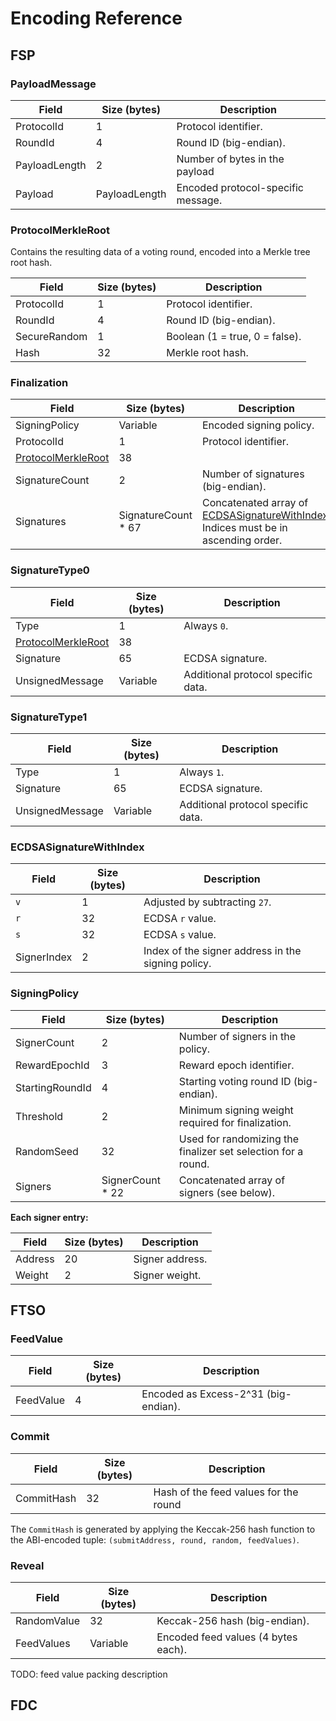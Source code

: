 # Encoding Reference

## FSP

### PayloadMessage

| **Field**     | **Size (bytes)** | **Description**                    |
| ------------- | ---------------- | ---------------------------------- |
| ProtocolId    | 1                | Protocol identifier.               |
| RoundId       | 4                | Round ID (big-endian).             |
| PayloadLength | 2                | Number of bytes in the payload     |
| Payload       | PayloadLength    | Encoded protocol-specific message. |

### ProtocolMerkleRoot
Contains the resulting data of a voting round, encoded into a Merkle tree root hash.

| **Field**    | **Size (bytes)** | **Description**                |
| ------------ | ---------------- | ------------------------------ |
| ProtocolId   | 1                | Protocol identifier.           |
| RoundId      | 4                | Round ID (big-endian).         |
| SecureRandom | 1                | Boolean (1 = true, 0 = false). |
| Hash         | 32               | Merkle root hash.              |


### Finalization

| **Field**                                 | **Size (bytes)**    | **Description**                                                                                                |
| ----------------------------------------- | ------------------- | -------------------------------------------------------------------------------------------------------------- |
| SigningPolicy                             | Variable            | Encoded signing policy.                                                                                        |
| ProtocolId                                | 1                   | Protocol identifier.                                                                                           |
| [ProtocolMerkleRoot](#protocolmerkleroot) | 38                  |                                                                                                                |
| SignatureCount                            | 2                   | Number of signatures (big-endian).                                                                             |
| Signatures                                | SignatureCount * 67 | Concatenated array of [ECDSASignatureWithIndex](#ecdsasignaturewithindex). Indices must be in ascending order. |

### SignatureType0

| **Field**                                 | **Size (bytes)** | **Description**                    |
| ----------------------------------------- | ---------------- | ---------------------------------- |
| Type                                      | 1                | Always `0`.                        |
| [ProtocolMerkleRoot](#protocolmerkleroot) | 38               |                                    |
| Signature                                 | 65               | ECDSA signature.                   |
| UnsignedMessage                           | Variable         | Additional protocol specific data. |

### SignatureType1

| **Field**       | **Size (bytes)** | **Description**                    |
| --------------- | ---------------- | ---------------------------------- |
| Type            | 1                | Always `1`.                        |
| Signature       | 65               | ECDSA signature.                   |
| UnsignedMessage | Variable         | Additional protocol specific data. |

### ECDSASignatureWithIndex

| **Field**   | **Size (bytes)** | **Description**                                    |
| ----------- | ---------------- | -------------------------------------------------- |
| `v`         | 1                | Adjusted by subtracting `27`.                      |
| `r`         | 32               | ECDSA `r` value.                                   |
| `s`         | 32               | ECDSA `s` value.                                   |
| SignerIndex | 2                | Index of the signer address in the signing policy. |


### SigningPolicy

| **Field**       | **Size (bytes)** | **Description**                                               |
| --------------- | ---------------- | ------------------------------------------------------------- |
| SignerCount     | 2                | Number of signers in the policy.                              |
| RewardEpochId   | 3                | Reward epoch identifier.                                      |
| StartingRoundId | 4                | Starting voting round ID (big-endian).                        |
| Threshold       | 2                | Minimum signing weight required for finalization.             |
| RandomSeed      | 32               | Used for randomizing the finalizer set selection for a round. |
| Signers         | SignerCount * 22 | Concatenated array of signers (see below).                    |

**Each signer entry:**

| **Field** | **Size (bytes)** | **Description** |
| --------- | ---------------- | --------------- |
| Address   | 20               | Signer address. |
| Weight    | 2                | Signer weight.  |


## FTSO

### FeedValue

| **Field** | **Size (bytes)** | **Description**                      |
| --------- | ---------------- | ------------------------------------ |
| FeedValue | 4                | Encoded as Excess-2^31 (big-endian). |

### Commit

| **Field**  | **Size (bytes)** | **Description** |
| ---------- | ---------------- | --------------- |
| CommitHash | 32               | Hash of the feed values for the round |

The `CommitHash` is generated by applying the Keccak-256 hash function to the ABI-encoded tuple: `(submitAddress, round, random, feedValues)`. 

### Reveal

| **Field**   | **Size (bytes)** | **Description**                     |
| ----------- | ---------------- | ----------------------------------- |
| RandomValue | 32               | Keccak-256 hash (big-endian).       |
| FeedValues  | Variable         | Encoded feed values (4 bytes each). |

 TODO: feed value packing description

## FDC

